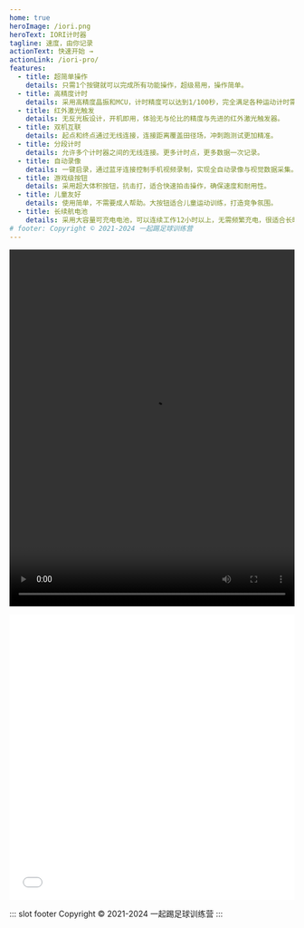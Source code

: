 ```yaml
---
home: true
heroImage: /iori.png
heroText: IORI计时器
tagline: 速度，由你记录
actionText: 快速开始 →
actionLink: /iori-pro/
features:
  - title: 超简单操作
    details: 只需1个按键就可以完成所有功能操作，超级易用，操作简单。
  - title: 高精度计时
    details: 采用高精度晶振和MCU，计时精度可以达到1/100秒，完全满足各种运动计时需求。
  - title: 红外激光触发
    details: 无反光板设计，开机即用，体验无与伦比的精度与先进的红外激光触发器。
  - title: 双机互联
    details: 起点和终点通过无线连接，连接距离覆盖田径场，冲刺跑测试更加精准。
  - title: 分段计时
    details: 允许多个计时器之间的无线连接。更多计时点，更多数据一次记录。
  - title: 自动录像
    details: 一键启录，通过蓝牙连接控制手机视频录制，实现全自动录像与视觉数据采集。
  - title: 游戏级按钮
    details: 采用超大体积按钮，抗击打，适合快速拍击操作，确保速度和耐用性。
  - title: 儿童友好
    details: 使用简单，不需要成人帮助。大按钮适合儿童运动训练，打造竞争氛围。
  - title: 长续航电池
    details: 采用大容量可充电电池，可以连续工作12小时以上，无需频繁充电，很适合长时间运动或训练。
# footer: Copyright © 2021-2024 一起踢足球训练营
---
```


<video width="100%" height="630" src="./images/pro/Tsinghua.mp4" controls autoplay loop></video>

<div style="position: relative; width: 100%; height: 0; padding-bottom: 100%;"><iframe src="//player.bilibili.com/player.html?aid=1454148484&bvid=BV15i421k7ak&cid=1531825155&page=1&high_quality=1" scrolling="no" border="0" frameborder="no" framespacing="0" allowfullscreen="true" style="position: absolute; width: 100%; height: 100%; left: 0; top: 0;"> </iframe></div>

<!-- <div align=center>
<img src="./images/iori-1.jpg" width="498"/>
<img src="./images/iori-2.jpg" width="454"/>
<img src="./images/iori-3.jpg" width="960"/>
<img src="./images/brilliant.png" width="960"/>
</div> -->

::: slot footer
Copyright © 2021-2024 一起踢足球训练营
:::
